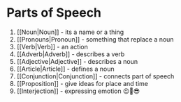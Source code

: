 # Parts of Speech 
1. [[Noun|Noun]] - its a name or a thing
2. [[Pronouns|Pronoun]] - something that replace a noun
3. [[Verb|Verb]] - an action
4. [[Adverb|Adverb]] - describes a verb
5. [[Adjective|Adjective]] - describes a noun
6. [[Article|Article]] - defines a noun
7. [[Conjunction|Conjunction]] - connects part of speech
8. [[Proposition]] - give ideas for place and time
9. [[Interjection]] - expressing emotion 😉🤣😎